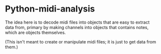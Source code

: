 Python-midi-analysis
====================
The idea here is to decode midi files into objects that are easy to extract data from, primary by making channels into objects that contains notes, which are objects themselves. 

(This isn't meant to create or manipulate midi files; it is just to get data from them.)
